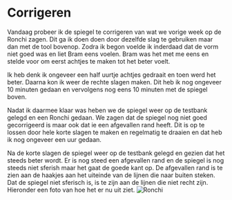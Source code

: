 # Corrigeren
Vandaag probeer ik de spiegel te corrigeren van wat we vorige week op de Ronchi zagen. Dit ga ik doen doen door dezelfde slag te gebruiken maar dan met de tool bovenop. Zodra ik begon voelde ik inderdaad dat de vorm niet goed was en liet Bram eens voelen. Bram was het met me eens en stelde voor om eerst achtjes te maken tot het beter voelt.

Ik heb denk ik ongeveer een half uurtje achtjes gedraait en toen werd het beter. Daarna kon ik weer de rechte slagen maken. Dit heb ik nog ongeveer 10 minuten gedaan en vervolgens nog eens 10 minuten met de spiegel boven.

Nadat ik daarmee klaar was heben we de spiegel weer op de testbank gelegd en een Ronchi gedaan. We zagen dat de spiegel nog niet goed gecorrigeerd is maar ook dat ie een afgevallen rand heeft. Dit is op te lossen door hele korte slagen te maken en regelmatig te draaien en dat heb ik nog ongeveer een uur gedaan.

Na de korte slagen de spiegel weer op de testbank gelegd en gezien dat het steeds beter wordt. Er is nog steed een afgevallen rand en de spiegel is nog steeds niet sferish maar het gaat de goede kant op. De afgevallen rand is te zien aan de haakjes aan het uiteinde van de lijnen die naar buiten steken. Dat de spiegel niet sferisch is, is te zijn aan de lijnen die niet recht zijn. Hieronder een foto van hoe het er nu uit ziet.
![Ronchi](/images/c09e48f1-d37a-44fc-9fc3-ff086b0b783d.jpg)